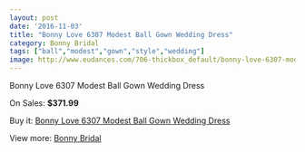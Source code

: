 ```yaml
---
layout: post
date: '2016-11-03'
title: "Bonny Love 6307 Modest Ball Gown Wedding Dress"
category: Bonny Bridal
tags: ["ball","modest","gown","style","wedding"]
image: http://www.eudances.com/706-thickbox_default/bonny-love-6307-modest-ball-gown-wedding-dress.jpg
---
```

Bonny Love 6307 Modest Ball Gown Wedding Dress

On Sales: **$371.99**
<a href="https://www.eudances.com/en/bonny-bridal/223-bonny-love-6307-modest-ball-gown-wedding-dress.html"><amp-img layout="responsive" width="600" height="600" src="//www.eudances.com/706-thickbox_default/bonny-love-6307-modest-ball-gown-wedding-dress.jpg" alt="Bonny Love 6307 Modest Ball Gown Wedding Dress 0" /></a>
<a href="https://www.eudances.com/en/bonny-bridal/223-bonny-love-6307-modest-ball-gown-wedding-dress.html"><amp-img layout="responsive" width="600" height="600" src="//www.eudances.com/707-thickbox_default/bonny-love-6307-modest-ball-gown-wedding-dress.jpg" alt="Bonny Love 6307 Modest Ball Gown Wedding Dress 1" /></a>

Buy it: [Bonny Love 6307 Modest Ball Gown Wedding Dress](https://www.eudances.com/en/bonny-bridal/223-bonny-love-6307-modest-ball-gown-wedding-dress.html "Bonny Love 6307 Modest Ball Gown Wedding Dress")

View more: [Bonny Bridal](https://www.eudances.com/en/3-bonny-bridal "Bonny Bridal")